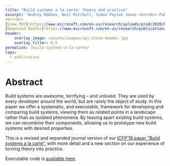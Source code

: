 ```yaml
---
title: "Build systems a la carte: theory and practice"
excerpt: "Andrey Mokhov, Neil Mitchell, Simon Peyton Jones <br><br> Published in <em>Journal of Functional Programming </em> | Vol 30(E11) <br> <a href ="https://doi.org/10.1017/S0956796820000088">https://doi.org/10.1017/S0956796820000088</a>
<br><br>
[View PDF](https://www.microsoft.com/en-us/research/uploads/prod/2020/04/build-systems-jfp.pdf){: .btn .btn--info ..btn--large}
[Download BibTex](https://www.microsoft.com/en-us/research/publication/build-systems-a-la-carte/bibtex/){: .btn .btn--info ..btn--large}"
header:
    overlay_image: /assets/images/spj-stock-header.jpg
    overlay_filter: 0.5
permalink: /build-systems-a-la-carte/
tags:
  - publication
---
```


# Abstract
Build systems are awesome, terrifying – and unloved. They are used by every developer around the world, but are rarely the object of study. In this paper we offer a systematic, and executable, framework for developing and comparing build systems, viewing them as related points in a landscape rather than as isolated phenomena. By teasing apart existing build systems, we can recombine their components, allowing us to prototype new build systems with desired properties.

This is a revised and expanded journal version of our [ICFP’18 paper “Build systems a la carte”](https://www.microsoft.com/en-us/research/publication/build-systems-la-carte/), with more detail and a new section on our experience of turning theory into practice.

Executable code is [available here](https://github.com/snowleopard/build/releases/tag/jfp-preprint).
